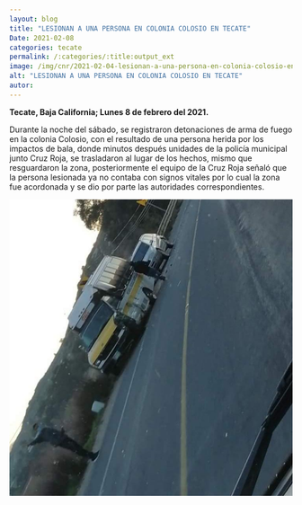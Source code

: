 ```yaml
---
layout: blog
title: "LESIONAN A UNA PERSONA EN COLONIA COLOSIO EN TECATE"
Date: 2021-02-08
categories: tecate
permalink: /:categories/:title:output_ext
image: /img/cnr/2021-02-04-lesionan-a-una-persona-en-colonia-colosio-en-tecate.jpg
alt: "LESIONAN A UNA PERSONA EN COLONIA COLOSIO EN TECATE"
autor:
---
```


**Tecate, Baja California; Lunes 8 de febrero del 2021.** 

Durante la noche del sábado, se registraron detonaciones de arma de fuego en la colonia Colosio, con el resultado de una persona herida por los impactos de bala, donde minutos después unidades de la policía municipal junto Cruz Roja, se trasladaron al lugar de los hechos, mismo que resguardaron la zona, posteriormente el equipo de la Cruz Roja señaló que la persona lesionada ya no contaba con signos vitales por lo cual la zona fue acordonada y se dio por parte las autoridades correspondientes.

<div id="carouselExampleSlidesOnly" class="carousel slide" data-ride="carousel">
  <div class="carousel-inner">
    <div class="carousel-item active">
       <img class="d-block w-100" src="/img/cnr/2021-02-04-lesionan-a-una-persona-en-colonia-colosio-en-tecate.jpg" loading="lazy"  alt="LESIONAN A UNA PERSONA EN COLONIA COLOSIO EN TECATE">
    </div>
  </div>
</div>
